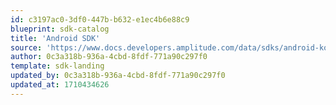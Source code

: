 ```yaml
---
id: c3197ac0-3df0-447b-b632-e1ec4b6e88c9
blueprint: sdk-catalog
title: 'Android SDK'
source: 'https://www.docs.developers.amplitude.com/data/sdks/android-kotlin/'
author: 0c3a318b-936a-4cbd-8fdf-771a90c297f0
template: sdk-landing
updated_by: 0c3a318b-936a-4cbd-8fdf-771a90c297f0
updated_at: 1710434626
---
```

